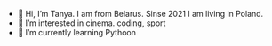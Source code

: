 - 👋 Hi, I’m Tanya. I am from Belarus. Sinse 2021 I am living in Poland.
- 👀 I’m interested in cinema. coding, sport
- 🌱 I’m currently learning Pythoon

<!---
Umita1987/Umita1987 is a ✨ special ✨ repository because its `README.md` (this file) appears on your GitHub profile.
You can click the Preview link to take a look at your changes.
--->
